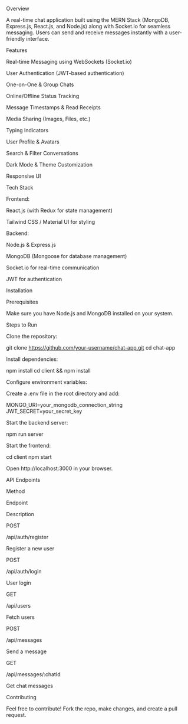 Overview

A real-time chat application built using the MERN Stack (MongoDB, Express.js, React.js, and Node.js) along with Socket.io for seamless messaging. Users can send and receive messages instantly with a user-friendly interface.

Features

Real-time Messaging using WebSockets (Socket.io)

User Authentication (JWT-based authentication)

One-on-One & Group Chats

Online/Offline Status Tracking

Message Timestamps & Read Receipts

Media Sharing (Images, Files, etc.)

Typing Indicators

User Profile & Avatars

Search & Filter Conversations

Dark Mode & Theme Customization

Responsive UI

Tech Stack

Frontend:

React.js (with Redux for state management)

Tailwind CSS / Material UI for styling

Backend:

Node.js & Express.js

MongoDB (Mongoose for database management)

Socket.io for real-time communication

JWT for authentication

Installation

Prerequisites

Make sure you have Node.js and MongoDB installed on your system.

Steps to Run

Clone the repository:

git clone https://github.com/your-username/chat-app.git
cd chat-app

Install dependencies:

npm install
cd client && npm install

Configure environment variables:

Create a .env file in the root directory and add:

MONGO_URI=your_mongodb_connection_string
JWT_SECRET=your_secret_key

Start the backend server:

npm run server

Start the frontend:

cd client
npm start

Open http://localhost:3000 in your browser.

API Endpoints

Method

Endpoint

Description

POST

/api/auth/register

Register a new user

POST

/api/auth/login

User login

GET

/api/users

Fetch users

POST

/api/messages

Send a message

GET

/api/messages/:chatId

Get chat messages

Contributing

Feel free to contribute! Fork the repo, make changes, and create a pull request.
